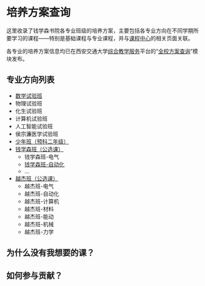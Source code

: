 # 培养方案查询
这里收录了钱学森书院各专业班级的培养方案，主要包括各专业方向在不同学期所要学习的课程——特别是基础课程与专业课程，并与[课程中心](https://qyxf.github.io/course)的相关页面关联。

各专业的培养方案信息均已在西安交通大学[综合教学服务](http://ehall.xjtu.edu.cn/)平台的“[全校方案查询](http://ehall.xjtu.edu.cn/jwapp/sys/qxfacx/*default/index.do)”模块发布。

## 专业方向列表
- [数学试验班](/program/shushi)
- 物理试验班
- 化生试验班
- 计算机试验班
- 人工智能试验班
- 侯宗濂医学试验班
- [少年班（预科二年级）](/program/shaonianban-2017)
- [钱学森班（公选课）](/program/qianxuesen)
    + 钱学森班-电气
    + [钱学森班-自动化](/program/qianshao-zidonghua)
    + ...
- [越杰班（公选课）](/program/yuejie.md)
    + 越杰班-电气
    + 越杰班-自动化
    + 越杰班-计算机
    + 越杰班-材料
    + 越杰班-能动
    + 越杰班-机械
    + 越杰班-力学

## 为什么没有我想要的课？

## 如何参与贡献？
